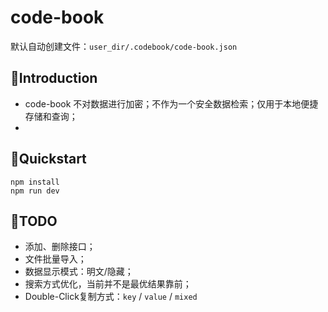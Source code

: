 # code-book

默认自动创建文件：`user_dir/.codebook/code-book.json`

## 👋Introduction
- code-book 不对数据进行加密；不作为一个安全数据检索；仅用于本地便捷存储和查询；
- 

## 🔧Quickstart
```shell
npm install
npm run dev
```

## 🚀TODO
- 添加、删除接口；
- 文件批量导入；
- 数据显示模式：明文/隐藏；
- 搜索方式优化，当前并不是最优结果靠前；
- Double-Click复制方式：`key` / `value` / `mixed`
